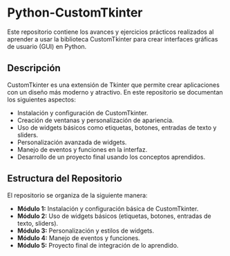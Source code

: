 # Python-CustomTkinter
Este repositorio contiene los avances y ejercicios prácticos realizados al aprender a usar la biblioteca CustomTkinter para crear interfaces gráficas de usuario (GUI) en Python.

## Descripción

CustomTkinter es una extensión de Tkinter que permite crear aplicaciones con un diseño más moderno y atractivo. En este repositorio se documentan los siguientes aspectos:

- Instalación y configuración de CustomTkinter.
- Creación de ventanas y personalización de apariencia.
- Uso de widgets básicos como etiquetas, botones, entradas de texto y sliders.
- Personalización avanzada de widgets.
- Manejo de eventos y funciones en la interfaz.
- Desarrollo de un proyecto final usando los conceptos aprendidos.

## Estructura del Repositorio

El repositorio se organiza de la siguiente manera:

- **Módulo 1:** Instalación y configuración básica de CustomTkinter.
- **Módulo 2:** Uso de widgets básicos (etiquetas, botones, entradas de texto, sliders).
- **Módulo 3:** Personalización y estilos de widgets.
- **Módulo 4:** Manejo de eventos y funciones.
- **Módulo 5:** Proyecto final de integración de lo aprendido.


